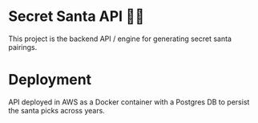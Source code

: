 # Secret Santa API 🎅🏻

This project is the backend API / engine for generating secret santa pairings. 

# Deployment
API deployed in AWS as a Docker container with a Postgres DB to persist the santa picks across years. 
